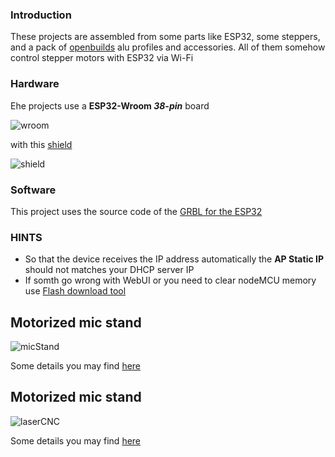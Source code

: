 ### Introduction
These projects are assembled from some parts like ESP32, some steppers, and a pack of [openbuilds](https://openbuilds.com/) alu profiles and accessories. All of them somehow control stepper motors with ESP32 via Wi-Fi
 
### Hardware
Еhe projects use a **ESP32-Wroom *38-pin*** board 

![wroom](https://github.com/workstarovoitov/stepperControlNodeMCU/blob/main/.github/images/wroom.jpeg)

with this [shield](https://oshwlab.com/starovoitov/nodemcuStepperShield)

![shield](https://github.com/workstarovoitov/stepperControlNodeMCU/blob/main/.github/images/shield.jpg)

### Software
This project uses the source code of the [GRBL for the ESP32](https://github.com/bdring/Grbl_Esp32)

### HINTS
* So that the device receives the IP address automatically the **AP Static IP** should not matches your DHCP server IP
* If somth go wrong with WebUI or you need to clear nodeMCU memory use [Flash download tool](https://www.espressif.com/en/support/download/other-tools)


## Motorized mic stand
![micStand](https://github.com/workstarovoitov/stepperControlNodeMCU/blob/main/.github/images/micStand.jpg)

Some details you may find [here](https://openbuilds.com/builds/motorized-mic-stand.9755)

## Motorized mic stand
![laserCNC](https://github.com/workstarovoitov/stepperControlNodeMCU/blob/main/.github/images/laserCNC.png)

Some details you may find [here](https://openbuilds.com/builds/laser-engraver.9811)
